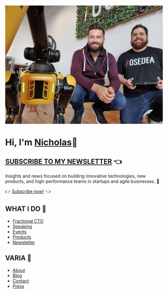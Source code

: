 ![Social Banner](https://raw.githubusercontent.com/engnadeau/engnadeau/master/nicholas.jpg)

# Hi, I'm [Nicholas](https://nadeauinnovations.com/)👋

## [SUBSCRIBE TO MY NEWSLETTER](https://engnadeau.substack.com/) 👈

Insights and news focused on building innovative technologies, new products, and high-performance teams in startups and agile businesses. 🚀

👉 [Subscribe now!]() 👈

## WHAT I DO 🤖

- [Fractional CTO](https://nadeauinnovations.com/services/#fractional-cto)
- [Speaking](https://nadeauinnovations.com/services#speaking)
- [Events](https://nadeauinnovations.com/event)
- [Products](https://nadeauinnovations.com/products)
- [Newsletter](https://engnadeau.substack.com/)

## VARIA 🚀

- [About](https://nadeauinnovations.com/about)
- [Blog](https://nadeauinnovations.com/post)
- [Contact](https://nadeauinnovations.com/contact)
- [Press](https://nadeauinnovations.com/press)
